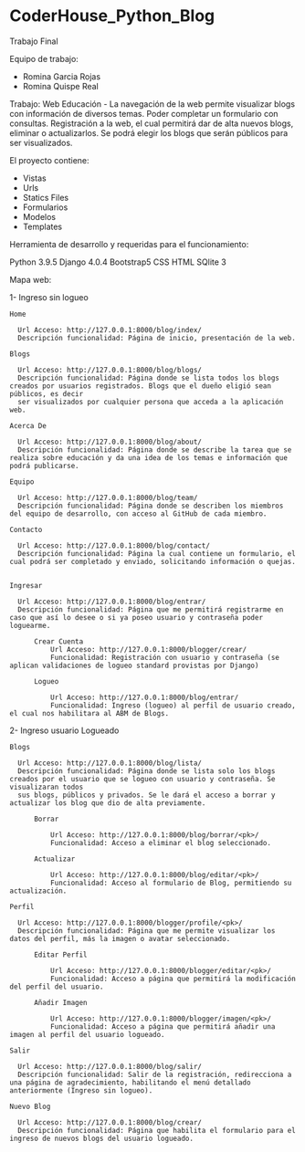 # CoderHouse_Python_Blog

Trabajo Final

Equipo de trabajo:
- Romina Garcia Rojas
- Romina Quispe Real

Trabajo: Web Educación - La navegación de la web permite visualizar blogs con información de diversos temas. Poder completar un formulario con consultas. Registración 
a la web, el cual permitirá dar de alta nuevos blogs, eliminar o actualizarlos. Se podrá elegir los blogs que serán públicos para ser visualizados.

El proyecto contiene:
 - Vistas 
 - Urls
 - Statics Files
 - Formularios
 - Modelos
 - Templates

Herramienta de desarrollo y requeridas para el funcionamiento:

Python 3.9.5
Django 4.0.4
Bootstrap5
CSS
HTML
SQlite 3

Mapa web:

  1- Ingreso sin logueo

    Home 

      Url Acceso: http://127.0.0.1:8000/blog/index/
      Descripción funcionalidad: Página de inicio, presentación de la web.

    Blogs

      Url Acceso: http://127.0.0.1:8000/blog/blogs/
      Descripción funcionalidad: Página donde se lista todos los blogs creados por usuarios registrados. Blogs que el dueño eligió sean públicos, es decir
      ser visualizados por cualquier persona que acceda a la aplicación web.

    Acerca De

      Url Acceso: http://127.0.0.1:8000/blog/about/
      Descripción funcionalidad: Página donde se describe la tarea que se realiza sobre educación y da una idea de los temas e información que podrá publicarse.

    Equipo

      Url Acceso: http://127.0.0.1:8000/blog/team/
      Descripción funcionalidad: Página donde se describen los miembros del equipo de desarrollo, con acceso al GitHub de cada miembro.

    Contacto

      Url Acceso: http://127.0.0.1:8000/blog/contact/
      Descripción funcionalidad: Página la cual contiene un formulario, el cual podrá ser completado y enviado, solicitando información o quejas.


    Ingresar

      Url Acceso: http://127.0.0.1:8000/blog/entrar/
      Descripción funcionalidad: Página que me permitirá registrarme en caso que así lo desee o si ya poseo usuario y contraseña poder loguearme.

          Crear Cuenta
              Url Acceso: http://127.0.0.1:8000/blogger/crear/
              Funcionalidad: Registración con usuario y contraseña (se aplican validaciones de logueo standard provistas por Django)

          Logueo  

              Url Acceso: http://127.0.0.1:8000/blog/entrar/
              Funcionalidad: Ingreso (logueo) al perfil de usuario creado, el cual nos habilitara al ABM de Blogs.

 2- Ingreso usuario Logueado
  
    Blogs
    
      Url Acceso: http://127.0.0.1:8000/blog/lista/
      Descripción funcionalidad: Página donde se lista solo los blogs creados por el usuario que se logueo con usuario y contraseña. Se visualizaran todos
      sus blogs, públicos y privados. Se le dará el acceso a borrar y actualizar los blog que dio de alta previamente.
      
          Borrar
          
              Url Acceso: http://127.0.0.1:8000/blog/borrar/<pk>/
              Funcionalidad: Acceso a eliminar el blog seleccionado.
          
          Actualizar
          
              Url Acceso: http://127.0.0.1:8000/blog/editar/<pk>/
              Funcionalidad: Acceso al formulario de Blog, permitiendo su actualización.
    
    Perfil
    
      Url Acceso: http://127.0.0.1:8000/blogger/profile/<pk>/
      Descripción funcionalidad: Página que me permite visualizar los datos del perfil, más la imagen o avatar seleccionado.
      
          Editar Perfil
          
              Url Acceso: http://127.0.0.1:8000/blogger/editar/<pk>/
              Funcionalidad: Acceso a página que permitirá la modificación del perfil del usuario.
          
          Añadir Imagen
          
              Url Acceso: http://127.0.0.1:8000/blogger/imagen/<pk>/
              Funcionalidad: Acceso a página que permitirá añadir una imagen al perfil del usuario logueado.
    
    Salir
    
      Url Acceso: http://127.0.0.1:8000/blog/salir/
      Descripción funcionalidad: Salir de la registración, redirecciona a una página de agradecimiento, habilitando el menú detallado anteriormente (Ingreso sin logueo).
    
    Nuevo Blog
    
      Url Acceso: http://127.0.0.1:8000/blog/crear/
      Descripción funcionalidad: Página que habilita el formulario para el ingreso de nuevos blogs del usuario logueado. 
    


